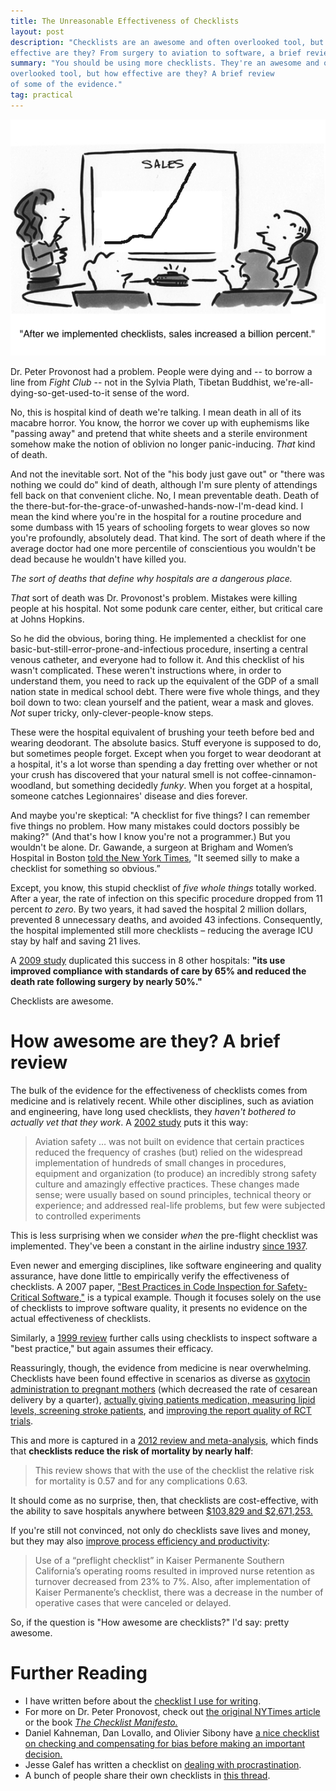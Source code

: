 ```yaml
---
title: The Unreasonable Effectiveness of Checklists
layout: post
description: "Checklists are an awesome and often overlooked tool, but how
effective are they? From surgery to aviation to software, a brief review of some of the evidence."
summary: "You should be using more checklists. They're an awesome and often
overlooked tool, but how effective are they? A brief review
of some of the evidence."
tag: practical
---
```


!["Comic of sales increasing after checklists are implemented."](/img/checklist-sales.png)

Dr. Peter Provonost had a problem. People were dying and -- to borrow a line
from *Fight Club* -- not in the Sylvia Plath, Tibetan Buddhist, we're-all-dying-so-get-used-to-it
sense of the word. 

No, this is hospital kind of death we're talking. I mean death in all of its
macabre horror. You know, the horror we cover up with euphemisms like "passing away" and pretend
that white sheets and a sterile environment somehow make the notion of oblivion
no longer panic-inducing. *That* kind of death.

And not the inevitable sort. Not of the "his body just gave out" or "there was
nothing we could do" kind of death, although I'm sure plenty of attendings fell
back on that convenient cliche. No, I mean preventable death. Death of
the there-but-for-the-grace-of-unwashed-hands-now-I'm-dead kind. I mean the kind
where you're in the hospital for a routine procedure and some dumbass with 15
years of schooling forgets to wear gloves so now you're profoundly,
absolutely dead. That kind. The
sort of death where if the average doctor had one more percentile of
conscientious you wouldn't be dead because he wouldn't have killed you.

*The sort of deaths that define why hospitals are a dangerous place.*

*That* sort of death was Dr. Provonost's problem. Mistakes were killing people
 at his hospital. Not some podunk care center, either, but critical care at Johns Hopkins. 

So he did the obvious, boring thing. He implemented a checklist for one
basic-but-still-error-prone-and-infectious procedure, inserting a central venous catheter, and everyone had
to follow it. And this checklist of his wasn't complicated. These weren't
instructions where, in order to understand them, you need to rack up the equivalent of the GDP of a small
nation state in medical school debt. There were five
whole things, and they boil down to two: clean yourself and the
patient, wear a mask and gloves. *Not* super tricky,
only-clever-people-know steps.

These were the hospital equivalent of brushing your teeth before bed and
wearing deodorant. The absolute basics. Stuff everyone is supposed to do, but
sometimes people forget. Except when you forget to wear deodorant at a hospital,
it's a lot worse than spending a day fretting over whether or not your crush has
discovered that your natural smell is not coffee-cinnamon-woodland, but
something decidedly *funky*. When you forget at a hospital, someone catches
Legionnaires' disease and dies forever.

And maybe you're skeptical: "A checklist for five things? I can remember five
things no problem. How many mistakes could doctors possibly be making?" (And
that's how I know you're not a programmer.) But you wouldn't be
alone. Dr. Gawande, a surgeon at Brigham and Women’s Hospital in Boston [told the
New York Times](http://www.nytimes.com/2009/12/24/books/24book.html?pagewanted=all&_r=0), "It seemed silly to make a checklist for something so obvious.”

Except, you know, this stupid checklist of *five whole things* totally
worked. After a year, the rate of infection on this specific procedure dropped
from 11 percent *to zero*. By two years, it had saved the hospital 2 million dollars, prevented
8 unnecessary deaths, and avoided 43 infections. Consequently, the hospital
implemented still more checklists – reducing the average ICU stay by half and
saving 21 lives.

A [2009 study](http://www.nejm.org/doi/full/10.1056/NEJMsa0810119) duplicated
this success in 8 other hospitals: **"its use improved compliance with standards of care by 65% and reduced the death rate following surgery by nearly 50%."**

Checklists are awesome.

# How awesome are they? A brief review

The bulk of the evidence for the effectiveness of
checklists comes from medicine and is relatively recent. While other
disciplines, such as aviation and engineering, have long used checklists, they
*haven't bothered to actually vet that they work*. A [2002 study](http://jama.jamanetwork.com/article.aspx?articleid=195135) puts it this
way:

> Aviation safety … was not built on evidence that certain practices reduced the
>  frequency of crashes (but) relied on the widespread implementation of hundreds
>  of small changes in procedures, equipment and organization (to produce) an
>  incredibly strong safety culture and amazingly effective practices. These
>  changes made sense; were usually based on sound principles, technical theory
>  or experience; and addressed real-life problems, but few were subjected to
>  controlled experiments

This is less surprising when we consider *when* the pre-flight checklist was
implemented. They've been a constant in the airline industry
[since 1937](http://www.atchistory.org/History/checklst.htm). 

Even newer and emerging disciplines, like software engineering and
quality assurance, have done little to empirically verify the
effectiveness of checklists. A 2007 paper, ["Best Practices in Code Inspection for Safety-Critical
  Software,"](http://suraj.lums.edu.pk/~cs563/best.pdf) is a typical
  example. Though it focuses solely on the use of checklists to improve software
  quality, it presents no evidence on the actual effectiveness of checklists. 
  
Similarly, a
[1999 review](http://sol.cs.trinity.edu/~thicks/3321/Homework/Code%20Inspection%20Checklists/ACM-Code-Inspection.pdf)
further calls using checklists to inspect software a "best practice," but again
assumes their efficacy.

Reassuringly, though, the evidence from medicine is near overwhelming. Checklists
have been found effective in scenarios as diverse as [oxytocin administration to
pregnant mothers](http://www2.cfpc.ca/local/user/files/%7B7BFB8071-F66B-4988-92EF-B049F500C19E%7D/Checklist-Oxytocin-Maternal%20Fetal%20Outcomes.pdf) (which decreased the rate of cesarean delivery by a quarter),
[actually giving patients medication, measuring lipid levels, screening stroke
patients](https://www.mja.com.au/journal/2004/181/8/using-checklists-and-reminders-clinical-pathways-improve-hospital-inpatient-care),
and
[improving the report quality of RCT trials](https://www.mja.com.au/journal/2006/185/5/does-consort-checklist-improve-quality-reports-randomised-controlled-trials).

This and more is captured in a
[2012 review and meta-analysis](http://gsresidency.surgery.med.ubc.ca/files/2011/09/Borchard_Schwappach_Barbir_Bezzola_Acute-Care-Surgery.pdf),
which finds that **checklists reduce the risk of mortality by nearly half**: 

> This review shows that with the use of the checklist the relative risk for
> mortality is 0.57  and for any complications 0.63.  
  
It should come as no surprise, then, that checklists are cost-effective, with the ability to save hospitals
anywhere between
[$103,829 and $2,671,253.](http://www.ncbi.nlm.nih.gov/pmc/articles/PMC3069616/)

If you're still not convinced, not only do checklists save lives and money, but they may also [improve process efficiency and
productivity](http://www.ncbi.nlm.nih.gov/pmc/articles/PMC3069616/):

> Use of a “preflight checklist” in Kaiser Permanente Southern California’s
> operating rooms resulted in improved nurse retention as turnover decreased
> from 23% to 7%. Also, after implementation of Kaiser Permanente’s checklist,
> there was a decrease in the number of operative cases that were canceled or
> delayed.

So, if the question is "How awesome are checklists?" I'd say: pretty awesome.

# Further Reading
* I have written before about the
  [checklist I use for writing](http://rs.io/2014/03/07/tools-for-writing.html).
* For more on Dr. Peter Pronovost, check out [the original NYTimes article](http://www.nytimes.com/2009/12/24/books/24book.html?pagewanted=all&_r=0) or the
  book [*The Checklist Manifesto.*](http://www.amazon.com/The-Checklist-Manifesto-Things-Right/dp/0312430000)
* Daniel Kahneman, Dan Lovallo, and Olivier Sibony have
  [a nice checklist on checking and compensating for bias before making an important decision.](http://www.businessinsider.com/read-this-checklist-before-you-make-any-decisions-2011-6)
* Jesse Galef has written a checklist on
  [dealing with procrastination](http://lesswrong.com/lw/hgd/10step_antiprocrastination_checklist/).
* A bunch of people share their own checklists in [this thread](http://lesswrong.com/lw/cnr/share_your_checklists/).
